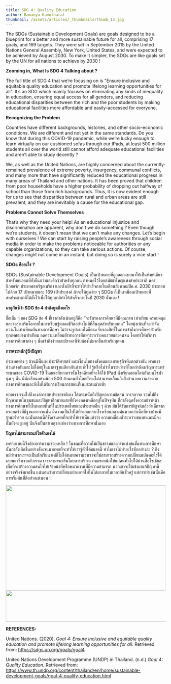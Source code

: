```yaml
---
title: SDG 4: Quality Education
author: Ramanya Kamutharat
thumbnail: /assets/articles/_thumbnails/thumb_13.jpg
---
```


The SDGs (Sustainable Development Goals) are goals designed to be a
blueprint for a better and more sustainable future for all, comprising
17 goals, and 169 targets. They were set in September 2015 by the United
Nations General Assembly, New York, United States, and were expected to
be achieved by August 2030. To make it simpler, the SDGs are like goals
set by the UN for all nations to achieve by 2030 !

**Zooming in, What Is SDG 4 Talking about ?**

The full title of SDG 4 that we’re focusing on is "Ensure inclusive and
equitable quality education and promote lifelong learning opportunities
for all". It’s an SDG which mainly focuses on eliminating any kinds of
inequality in education, ensuring equal access for all genders, and
reducing educational disparities between the rich and the poor students
by making educational facilities more affordable and easily-accessed for
everyone.

**Recognizing the Problem**

Countries have different backgrounds, histories, and other
socio-economic conditions. We are different and not yet in the same
standards. Do you know that during this COVID-19 pandemic, while we’re
lucky enough to learn virtually on our cushioned sofas through our
IPads, at least 500 million students all over the world still cannot
afford adequate educational facilities and aren’t able to study decently
?

We, as well as the United Nations, are highly concerned about the
currently-remained prevalence of extreme poverty, insurgency, communal
conflicts, and many more that have significantly reduced the educational
progress in many areas of Thailand and other nations. It has been proved
that children from poor households have a higher probability of dropping
out halfway of school than those from rich backgrounds. Thus, it is now
evident enough for us to see that disparities between rural and urban
areas are still prevalent, and they are inevitably a cause for the
educational gap.

**Problems Cannot Solve Themselves**

That’s why they need your help! As an educational injustice and
discrimination are apparent, why don’t we do something ? Even though
we’re students, it doesn’t mean that we can’t make any changes. Let’s
begin with ourselves ! We can start by raising people’s awareness
through social media in order to make the problems noticeable for
authorities or any capable organizations, so they can take serious
actions. Of course, changes might not come in an instant, but doing so
is surely a nice start !

**SDGs คืออะไร ?**

SDGs (Sustainable Development Goals)
เป็นเป้าหมายที่ถูกออกแบบมาให้เป็นพิมพ์เขียวสำหรับอนาคตที่ยั่งยืนกว่าและดีกว่าสำหรับทุกคน
กำหนดไว้โดยสมัชชาใหญ่แห่งสหประชาติ นครนิวยอร์ก ประเทศสหรัฐอเมริกา
และตั้งเป้าที่จะทำให้สำเร็จภายในเดือนสิงหาคมปีค.ศ. 2030 ประกอบไปด้วย 17
เป้าหมายและ 169 เป้าประสงค์ ถ้าจะให้พูดง่าย ๆ SDGs
ก็เป็นเหมือนเป้าหมายที่สหประชาชาติได้ตั้งไว้เพื่อให้ทุกชาติทำให้สำเร็จภายในปี
2030 นั่นเอง !

**มาดูกันซิว่า SDG ข้อ 4 กำลังพูดถึงอะไร**

ชื่อเต็ม ๆ ของ SDG ข้อ 4 ที่เรากำลังเน้นอยู่ก็คือ
“จะรับรองการศึกษาที่มีคุณภาพ เท่าเทียม
ครอบคลุมและจะส่งเสริมโอกาสในการเรียนรู้ตลอดชีวิตอย่างไม่มีที่สิ้นสุดสำหรับทุกคน"
โดยมุ่งเน้นที่จะกำจัดความไม่เท่าเทียมกันทางการศึกษา
ไม่ว่าจะรูปแบบใดก็ตาม
รับรองสิทธิ์ในการเข้าถึงการศึกษาสำหรับทุกเพศอย่างเท่าเทียม
ลดความเหลื่อมล้ำทางการศึกษาระหว่างคนรวยและคนจน
โดยทำให้บริการทางการศึกษาต่าง ๆ
นั้นเข้าถึงง่ายและมีราคาที่จับต้องได้มากขึ้นสำหรับทุกคน

**การตระหนักรู้ถึงปัญหา**

ประเทศต่าง ๆ ล้วนมีพื้นเพ ประวัติศาสตร์
และเงื่อนไขทางสังคมและเศรษฐกิจที่แตกต่างกัน
พวกเราล้วนต่างกันและไม่ได้อยู่ในมาตรฐานเดียวกันด้วยซ้ำไป
รู้หรือไม่ว่าในระหว่างที่โลกกำลังเผชิญการแพร่ระบาดของ COVID-19
ในขณะที่พวกเรานั้นโชคดีพอที่จะได้ใช้ IPad นั่งเรียนออนไลน์กันบนโซฟานุ่ม
ๆ นั้น มีนักเรียนอย่างน้อย 500
ล้านคนทั่วโลกยังคงไม่สามารถเอื้อมถึงสิ่งอำนวยความสะดวกทางการศึกษาและยังไม่ได้รับการเรียนการสอนที่เหมาะสมด้วยซ้ำ

พวกเรา รวมไปถึงองค์การสหประชาชาติเอง ได้ตระหนักถึงปัญหาความขัดสน
การจลาจล
รวมไปถึงปัญหาภายในชุมชนและปัญหาอีกมากมายที่ยังคงหลงเหลืออยู่ในปัจจุบัน
ที่กำลังฉุดรั้งความก้าวหน้าทางการศึกษาทั้งในหลายพื้นที่ในประเทศไทยและประเทศอื่น
ๆ ด้วย มันได้รับการพิสูจน์แล้วว่าเด็กจากครอบครัวที่มีฐานะยากจนนั้น
มีความเป็นไปได้ที่จะออกจากโรงเรียนกลางคันมากกว่าเด็กที่ทางบ้านมีฐานะร่ำรวย
ฉะนั้นตอนนี้ก็ชัดเจนพอที่จะทำให้เราเห็นแล้วว่า
ความเหลื่อมล้ำระหว่างชนบทและเมืองนั้นยังคงสูงอยู่
นั่นจึงเป็นสาเหตุของช่องว่างทางการศึกษานั่นเอง

**ปัญหาไม่สามารถแก้ไขตัวเองได้**

เพราะแบบนี้จึงต้องการความช่วยเหลือ !
ในขณะที่ความไม่เป็นธรรมและการแบ่งชนชั้นทางการศึกษานั้นกำลังเกิดขึ้นอย่างชัดเจนมากพอที่จะทำให้เรารู้ตัวได้ขนาดนี้
ทำไมเราไม่ทำอะไรซักอย่างล่ะ ? ถึงแม้ว่าพวกเราจะเป็นนักเรียน
แต่ก็ไม่ได้หมายความว่าเราจะไม่สามารถสร้างความเปลี่ยนแปลงอะไรได้เลยนะ
เริ่มจากตัวเราเอง
เราสามารถเริ่มโดยการสร้างความตระหนักให้แก่คนทั่วไปได้ผ่านสื่อโซเชียลเพื่อที่จะสร้างความสนใจให้เจ้าหน้าที่หรือหน่วยงานที่มีความสามารถ
พวกเขาจะได้เข้ามาแก้ปัญหานี้อย่างจริงจังมากขึ้น
แน่นอนว่าการเปลี่ยนแปลงอาจไม่ได้ได้มาภายในเวลาอันชั่วครู่
แต่การทำเช่นนั้นคือการเริ่มต้นที่ดีอย่างแน่นอน !

<img src="/assets/articles/TriamMUN-SDG4_assets/media/image1.jpg" style="width:5.24097in;height:3.42569in" />

<img src="/assets/articles/TriamMUN-SDG4_assets/media/image2.png" style="width:6.61333in;height:1.03333in" />

**REFERENCES:**

United Nations. (2020). _Goal 4: Ensure inclusive and equitable quality
education and promote lifelong learning opportunities for all._
Retrieved from:
[<u>https://sdgs.un.org/goals/goal4</u>](https://sdgs.un.org/goals/goal4)

United Nations Development Programme (UNDP) in Thailand. (n.d.) _Goal 4:
Quality Education._ Retrieved from:
[<u>https://www.th.undp.org/content/thailand/en/home/sustainable-development-goals/goal-4-quality-education.html</u>](https://www.th.undp.org/content/thailand/en/home/sustainable-development-goals/goal-4-quality-education.html)
